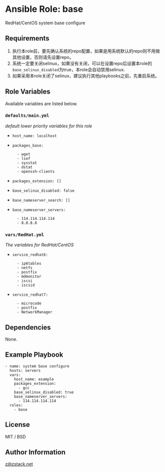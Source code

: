 # Ansible Role: base

RedHat/CentOS system base configure

## Requirements
1. 执行本role前，要先确认系统的repo配置，如果是用系统默认的repo则不用做其他设置，否则请先设置repo。
2. 系统一定要关闭selinux，如果没有关闭，可以在设置repo后设置本role的`base_selinux_disabled`为true，本role会自动禁用selinux.
3. 如果采用本role关闭了selinux，建议执行其他playbooks之前，先重启系统。

## Role Variables

Available variables are listed below.

###  `defaults/main.yml`
*default lower priority variables for this role*

* `host_name: localhost`

* `packages_base:`
    ```
      - wget
      - lsof
      - sysstat
      - dstat
      - openssh-clients
    ```

* `packages_extension: []`

* `base_selinux_disabled: false`

* `base_nameserver_search: []`

* `base_nameserver_servers:`
    ```
      - 114.114.114.114
      - 8.8.8.8
    ```

###  `vars/RedHat.yml`
*The variables for RedHat/CentOS*

* `service_redhat6:`
    ```
      - ip6tables
      - netfs
      - postfix
      - mdmonitor
      - iscsi
      - iscsid
    ```

* `service_redhat7:`
    ```
      - microcode
      - postfix
      - NetworkManager
    ```

## Dependencies

None.

## Example Playbook

    - name: system base configure
      hosts: servers
      vars:
        host_name: example
        packages_extension:
          - gcc
        base_selinux_disabled: true
        base_nameserver_servers:
          - 114.114.114.114
      roles:
        - base

## License

MIT / BSD

## Author Information

z@zstack.net

